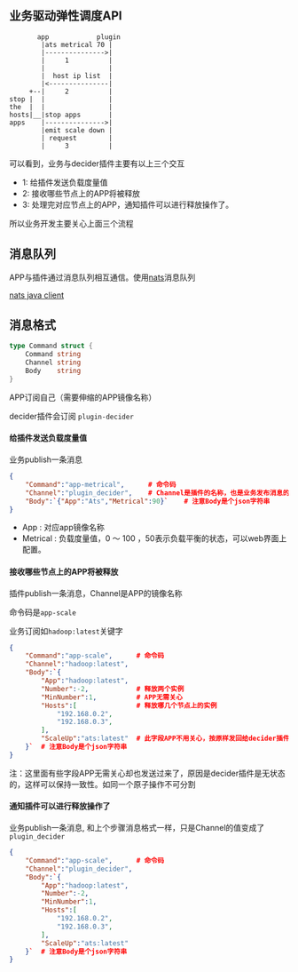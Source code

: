 ## 业务驱动弹性调度API

```
       app            plugin 
        |ats metrical 70 | 
        |--------------->|
        |     1          |
        |                |
        |  host ip list  |
        |<---------------|
     +--|     2          |
stop |  |                |
the  |  |                |
hosts|__|stop apps       |
apps    |--------------->|
        |emit scale down |
        | request        |
        |     3          |
```

可以看到，业务与decider插件主要有以上三个交互

* 1: 给插件发送负载度量值
* 2: 接收哪些节点上的APP将被释放
* 3: 处理完对应节点上的APP，通知插件可以进行释放操作了。

所以业务开发主要关心上面三个流程

## 消息队列
APP与插件通过消息队列相互通信。使用[nats](https://nats.io/)消息队列

[nats java client](https://github.com/nats-io/jnats)

## 消息格式
```go
type Command struct {
	Command string
	Channel string 
	Body    string
}
```

APP订阅自己（需要伸缩的APP镜像名称）

decider插件会订阅 `plugin-decider` 

#### 给插件发送负载度量值
业务publish一条消息
```json
{
    "Command":"app-metrical",      # 命令码
    "Channel":"plugin_decider",    # Channel是插件的名称，也是业务发布消息的关键(主题或通道)
    "Body":`{"App":"Ats","Metrical":90}`    # 注意Body是个json字符串
}
```
* App : 对应app镜像名称
* Metrical : 负载度量值，0 ～ 100 ，50表示负载平衡的状态，可以web界面上配置。

#### 接收哪些节点上的APP将被释放
插件publish一条消息，Channel是APP的镜像名称

命令码是`app-scale`

业务订阅如`hadoop:latest`关键字

```json
{
    "Command":"app-scale",      # 命令码
    "Channel":"hadoop:latest", 
    "Body":`{
        "App":"hadoop:latest",
        "Number":-2,            # 释放两个实例
        "MinNumber":1,          # APP无需关心
        "Hosts":[               # 释放哪几个节点上的实例
            "192.168.0.2",  
            "192.168.0.3",
        ],
        "ScaleUp":"ats:latest"  # 此字段APP不用关心，按原样发回给decider插件即可 
    }`  # 注意Body是个json字符串
}
```
注：这里面有些字段APP无需关心却也发送过来了，原因是decider插件是无状态的，这样可以保持一致性。如同一个原子操作不可分割

#### 通知插件可以进行释放操作了
业务publish一条消息, 和上个步骤消息格式一样，只是Channel的值变成了`plugin_decider`

```json
{
    "Command":"app-scale",      # 命令码
    "Channel":"plugin_decider", 
    "Body":`{
        "App":"hadoop:latest",
        "Number":-2,         
        "MinNumber":1,
        "Hosts":[
            "192.168.0.2",  
            "192.168.0.3",
        ],
        "ScaleUp":"ats:latest"  
    }`  # 注意Body是个json字符串
}
```
